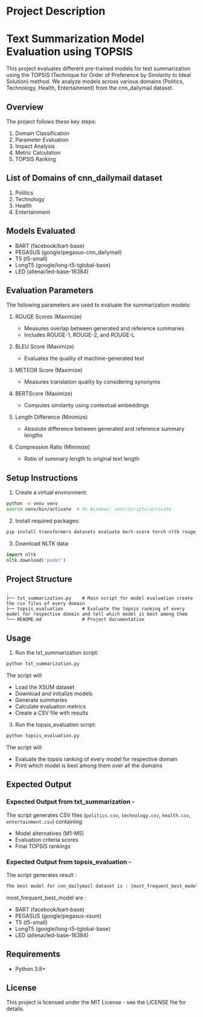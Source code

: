 # Project Description

# Text Summarization Model Evaluation using TOPSIS

This project evaluates different pre-trained models for text summarization using the TOPSIS (Technique for Order of Preference by Similarity to Ideal Solution) method. We analyze models across various domains (Politics, Technology, Health, Entertainment) from the cnn_dailymail dataset.

## Overview

The project follows these key steps:

1. Domain Classification
2. Parameter Evaluation
3. Impact Analysis
4. Metric Calculation
5. TOPSIS Ranking

## List of Domains of cnn_dailymail dataset

1. Politics
2. Technology
3. Health
4. Entertainment

## Models Evaluated

- BART (facebook/bart-base)
- PEGASUS (google/pegasus-cnn_dailymail)
- T5 (t5-small)
- LongT5 (google/long-t5-tglobal-base)
- LED (allenai/led-base-16384)

## Evaluation Parameters

The following parameters are used to evaluate the summarization models:

1. ROUGE Scores (Maximize)

   - Measures overlap between generated and reference summaries
   - Includes ROUGE-1, ROUGE-2, and ROUGE-L

2. BLEU Score (Maximize)

   - Evaluates the quality of machine-generated text

3. METEOR Score (Maximize)

   - Measures translation quality by considering synonyms

4. BERTScore (Maximize)

   - Computes similarity using contextual embeddings

5. Length Difference (Minimize)

   - Absolute difference between generated and reference summary lengths

6. Compression Ratio (Minimize)
   - Ratio of summary length to original text length

## Setup Instructions

1. Create a virtual environment:

```bash
python -m venv venv
source venv/bin/activate  # On Windows: venv\Scripts\activate
```

2. Install required packages:

```bash
pip install transformers datasets evaluate bert-score torch nltk rouge_score absl-py
```

3. Download NLTK data:

```python
import nltk
nltk.download('punkt')
```

## Project Structure

```
.
├── txt_summarization.py    # Main script for model evaluation create the csv files of every domain
├── topsis_evaluation       # Evaluate the topsis ranking of every model for respective domain and tell which model is best among them
└── README.md               # Project documentation
```

## Usage

1. Run the txt_summarization script:

```bash
python txt_summarization.py
```

The script will:

- Load the XSUM dataset
- Download and initialize models
- Generate summaries
- Calculate evaluation metrics
- Create a CSV file with results

3. Run the topsis_evaluation script:

```bash
python topsis_evaluation.py
```

The script will:

- Evaluate the topsis ranking of every model for respective domain
- Print which model is best among them over all the domains

## Expected Output

### Expected Output from txt_summarization -

The script generates CSV files (`politics.csv`, `technology.csv`, `health.csv`, `entertainment.csv`) containing:

- Model alternatives (M1-M5)
- Evaluation criteria scores
- Final TOPSIS rankings

### Expected Output from topsis_evaluation -

The script generates result :

```bash
The best model for cnn_dailymail dataset is : {most_frequent_best_model}
```

most_frequent_best_model are :

- BART (facebook/bart-base)
- PEGASUS (google/pegasus-xsum)
- T5 (t5-small)
- LongT5 (google/long-t5-tglobal-base)
- LED (allenai/led-base-16384)

## Requirements

- Python 3.8+

## License

This project is licensed under the MIT License - see the LICENSE file for details.
